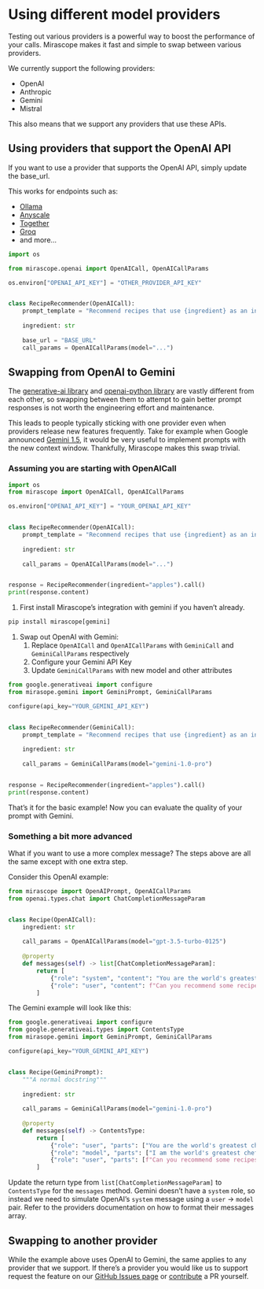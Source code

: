 # Using different model providers

Testing out various providers is a powerful way to boost the performance of your calls. Mirascope makes it fast and simple to swap between various providers.

We currently support the following providers:

- OpenAI
- Anthropic
- Gemini
- Mistral

This also means that we support any providers that use these APIs.

## Using providers that support the OpenAI API

If you want to use a provider that supports the OpenAI API, simply update the base_url.

This works for endpoints such as:

- [Ollama](https://ollama.com/)
- [Anyscale](https://www.anyscale.com/)
- [Together](https://www.together.ai/)
- [Groq](https://groq.com/)
- and more…

```python
import os

from mirascope.openai import OpenAICall, OpenAICallParams

os.environ["OPENAI_API_KEY"] = "OTHER_PROVIDER_API_KEY"


class RecipeRecommender(OpenAICall):
    prompt_template = "Recommend recipes that use {ingredient} as an ingredient"
    
    ingredient: str
    
    base_url = "BASE_URL"
    call_params = OpenAICallParams(model="...")
```

## Swapping from OpenAI to Gemini

The [generative-ai library](https://github.com/GoogleCloudPlatform/generative-ai?tab=readme-ov-file) and [openai-python library](https://github.com/openai/openai-python) are vastly different from each other, so swapping between them to attempt to gain better prompt responses is not worth the engineering effort and maintenance. 

This leads to people typically sticking with one provider even when providers release new features frequently. Take for example when Google announced [Gemini 1.5](https://blog.google/technology/ai/google-gemini-next-generation-model-february-2024/#gemini-15), it would be very useful to implement prompts with the new context window. Thankfully, Mirascope makes this swap trivial.

### Assuming you are starting with OpenAICall

```python
import os
from mirascope import OpenAICall, OpenAICallParams

os.environ["OPENAI_API_KEY"] = "YOUR_OPENAI_API_KEY"


class RecipeRecommender(OpenAICall):
    prompt_template = "Recommend recipes that use {ingredient} as an ingredient"
    
    ingredient: str
    
    call_params = OpenAICallParams(model="...")


response = RecipeRecommender(ingredient="apples").call()
print(response.content)
```

1. First install Mirascope’s integration with gemini if you haven’t already.

```python
pip install mirascope[gemini]
```

1. Swap out OpenAI with Gemini:
    1. Replace `OpenAICall` and `OpenAICallParams` with `GeminiCall` and `GeminiCallParams` respectively 
    2. Configure your Gemini API Key
    3. Update `GeminiCallParams` with new model and other attributes

```python
from google.generativeai import configure
from mirasope.gemini import GeminiPrompt, GeminiCallParams

configure(api_key="YOUR_GEMINI_API_KEY")


class RecipeRecommender(GeminiCall):
    prompt_template = "Recommend recipes that use {ingredient} as an ingredient"
    
    ingredient: str
    
    call_params = GeminiCallParams(model="gemini-1.0-pro")


response = RecipeRecommender(ingredient="apples").call()
print(response.content)
```

That’s it for the basic example! Now you can evaluate the quality of your prompt with Gemini.

### Something a bit more advanced

What if you want to use a more complex message? The steps above are all the same except with one extra step.

Consider this OpenAI example:

```python
from mirascope import OpenAIPrompt, OpenAICallParams
from openai.types.chat import ChatCompletionMessageParam


class Recipe(OpenAICall):
    ingredient: str
    
    call_params = OpenAICallParams(model="gpt-3.5-turbo-0125")
    
    @property
    def messages(self) -> list[ChatCompletionMessageParam]:
        return [
            {"role": "system", "content": "You are the world's greatest chef."},
            {"role": "user", "content": f"Can you recommend some recipes that use {self.ingredient} as an ingredient?"},
        ]
```

The Gemini example will look like this:

```python
from google.generativeai import configure
from google.generativeai.types import ContentsType
from mirasope.gemini import GeminiPrompt, GeminiCallParams

configure(api_key="YOUR_GEMINI_API_KEY")


class Recipe(GeminiPrompt):
    """A normal docstring"""
    
    ingredient: str
    
    call_params = GeminiCallParams(model="gemini-1.0-pro")
    
    @property
    def messages(self) -> ContentsType:
        return [
            {"role": "user", "parts": ["You are the world's greatest chef."]},
            {"role": "model", "parts": ["I am the world's greatest chef."]},
            {"role": "user", "parts": [f"Can you recommend some recipes that use {self.ingredient} as an ingredient?"]},
        ]
```

Update the return type from `list[ChatCompletionMessageParam]` to `ContentsType` for the `messages` method. Gemini doesn’t have a `system` role, so instead we need to simulate OpenAI’s `system` message using a `user` → `model` pair. Refer to the providers documentation on how to format their messages array.

## Swapping to another provider

While the example above uses OpenAI to Gemini, the same applies to any provider that we support. If there’s a provider you would like us to support request the feature on our [GitHub Issues page](https://github.com/Mirascope/mirascope/issues) or [contribute](../CONTRIBUTING.md) a PR yourself.

